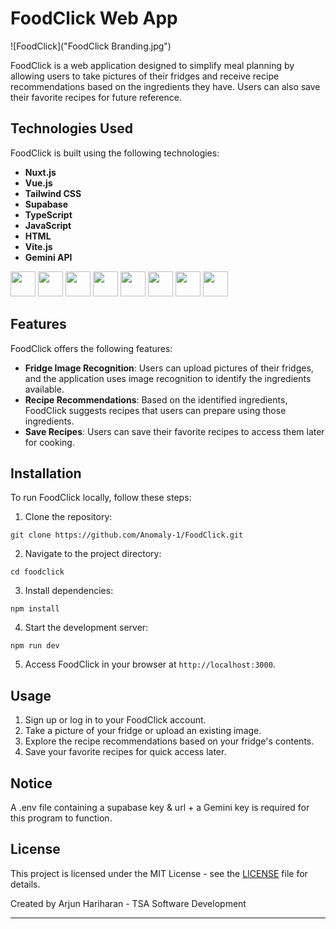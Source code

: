 # FoodClick Web App

![FoodClick]("FoodClick Branding.jpg")

FoodClick is a web application designed to simplify meal planning by allowing users to take pictures of their fridges and receive recipe recommendations based on the ingredients they have. Users can also save their favorite recipes for future reference.

## Technologies Used

FoodClick is built using the following technologies:

- **Nuxt.js**
- **Vue.js**
- **Tailwind CSS**
- **Supabase**
- **TypeScript**
- **JavaScript**
- **HTML** 
- **Vite.js**
- **Gemini API**

<img width=40px src="https://cdn.jsdelivr.net/gh/devicons/devicon@latest/icons/nuxtjs/nuxtjs-original.svg" />
<img width=40px src="https://cdn.jsdelivr.net/gh/devicons/devicon@latest/icons/vuejs/vuejs-original.svg" />
<img width=40px src="https://cdn.jsdelivr.net/gh/devicons/devicon@latest/icons/tailwindcss/tailwindcss-original.svg" />
<img width=40px src="https://cdn.jsdelivr.net/gh/devicons/devicon@latest/icons/supabase/supabase-original.svg" />
<img width=40px src="https://cdn.jsdelivr.net/gh/devicons/devicon@latest/icons/typescript/typescript-original.svg" />
<img width=40px src="https://cdn.jsdelivr.net/gh/devicons/devicon@latest/icons/javascript/javascript-original.svg" />
<img width=40px src="https://cdn.jsdelivr.net/gh/devicons/devicon@latest/icons/html5/html5-original.svg" />
<img width=40px src="https://cdn.jsdelivr.net/gh/devicons/devicon@latest/icons/vitejs/vitejs-original.svg" />

## Features

FoodClick offers the following features:

- **Fridge Image Recognition**: Users can upload pictures of their fridges, and the application uses image recognition to identify the ingredients available.
- **Recipe Recommendations**: Based on the identified ingredients, FoodClick suggests recipes that users can prepare using those ingredients.
- **Save Recipes**: Users can save their favorite recipes to access them later for cooking.

## Installation

To run FoodClick locally, follow these steps:

1. Clone the repository:

```git clone https://github.com/Anomaly-1/FoodClick.git```

2. Navigate to the project directory:

```cd foodclick```

3. Install dependencies:

```npm install```

4. Start the development server:

```npm run dev```

5. Access FoodClick in your browser at `http://localhost:3000`.

## Usage

1. Sign up or log in to your FoodClick account.
2. Take a picture of your fridge or upload an existing image.
3. Explore the recipe recommendations based on your fridge's contents.
4. Save your favorite recipes for quick access later.

## Notice

A .env file containing a supabase key & url + a Gemini key is required for this program to function.

## License

This project is licensed under the MIT License - see the [LICENSE](https://opensource.org/license/bsd-3-clause/) file for details.

Created by Arjun Hariharan - TSA Software Development

---